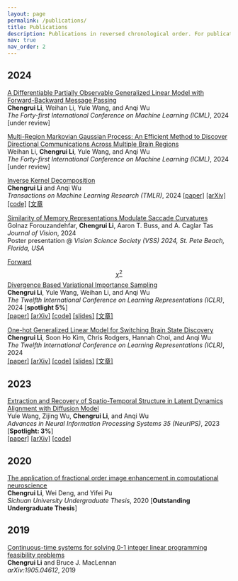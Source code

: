 ```yaml
---
layout: page
permalink: /publications/
title: Publications
description: Publications in reversed chronological order. For publications by categories, please see my <a href='/cv/'>CV</a>. 
nav: true
nav_order: 2
---
```


<!-- _pages/publications.md -->

## 2024
[A Differentiable Partially Observable Generalized Linear Model with Forward-Backward Message Passing](https://arxiv.org/abs/2402.01263)  
**Chengrui Li**, Weihan Li, Yule Wang, and Anqi Wu  
*The Forty-first International Conference on Machine Learning (ICML)*, 2024 [under review]

[Multi-Region Markovian Gaussian Process: An Efficient Method to Discover Directional Communications Across Multiple Brain Regions](https://arxiv.org/abs/2402.02686)  
Weihan Li, **Chengrui Li**, Yule Wang, and Anqi Wu  
*The Forty-first International Conference on Machine Learning (ICML)*, 2024 [under review]

[Inverse Kernel Decomposition]()  
**Chengrui Li** and Anqi Wu  
*Transactions on Machine Learning Research (TMLR)*, 2024
[[paper]]()  [[arXiv]]()  [[code]]()  [[文章]()

[Similarity of Memory Representations Modulate Saccade Curvatures](https://www.visionsciences.org/presentation/?id=1434)  
Golnaz Forouzandehfar, **Chengrui Li**, Aaron T. Buss, and A. Caglar Tas  
*Journal of Vision*, 2024  
Poster presentation @ *Vision Science Society (VSS) 2024, St. Pete Beach, Florida, USA*

[Forward $$\chi^2$$ Divergence Based Variational Importance Sampling](https://openreview.net/pdf?id=HD5Y7M8Xdk)  
**Chengrui Li**, Yule Wang, Weihan Li, and Anqi Wu  
*The Twelfth International Conference on Learning Representations (ICLR)*, 2024 [**spotlight 5%**]  
[[paper]](https://openreview.net/pdf?id=HD5Y7M8Xdk) [[arXiv]](https://arxiv.org/abs/2311.02516) [[code]](https://github.com/JerrySoybean/vis) [[slides]](/assets/pdf/VIS%202023.10.5%20pre.pdf) [[文章]](/assets/pdf/VIS_ICLR_2024_中文.pdf)

[One-hot Generalized Linear Model for Switching Brain State Discovery](https://openreview.net/pdf?id=MREQ0k6qvD)  
**Chengrui Li**, Soon Ho Kim, Chris Rodgers, Hannah Choi, and Anqi Wu  
*The Twelfth International Conference on Learning Representations (ICLR)*, 2024  
[[paper]](https://openreview.net/pdf?id=MREQ0k6qvD) [[arXiv]](https://arxiv.org/abs/2310.15263) [[code]]()  [[slides]]()  [[文章]]()

## 2023
[Extraction and Recovery of Spatio-Temporal Structure in Latent Dynamics Alignment with Diffusion Model](https://proceedings.neurips.cc/paper_files/paper/2023/hash/7abbcb05a5d55157ede410bb718e32d7-Abstract-Conference.html)  
Yule Wang, Zijing Wu, **Chengrui Li**, and Anqi Wu  
*Advances in Neural Information Processing Systems 35 (NeurIPS)*, 2023 [**Spotlight: 3%**]  
[[paper]](https://proceedings.neurips.cc/paper_files/paper/2023/hash/7abbcb05a5d55157ede410bb718e32d7-Abstract-Conference.html) [[arXiv]](https://arxiv.org/abs/2306.06138) [[code]](https://github.com/alexwangNTL/ERDiff) 

## 2020
[The application of fractional order image enhancement in computational neuroscience]()  
**Chengrui Li**, Wei Deng, and Yifei Pu  
*Sichuan University Undergraduate Thesis*, 2020 [**Outstanding Undergraduate Thesis**]

## 2019
[Continuous-time systems for solving 0-1 integer linear programming feasibility problems](https://arxiv.org/abs/1905.04612)  
**Chengrui Li** and Bruce J. MacLennan  
*arXiv:1905.04612*, 2019
